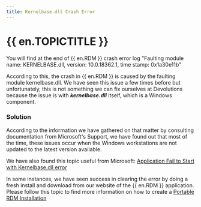 ```yaml
---
title: Kernelbase.dll Crash Error
---
```

# {{ en.TOPICTITLE }}
You will find at the end of {{ en.RDM }} crash error log &quot;Faulting module name: KERNELBASE.dll, version: 10.0.18362.1, time stamp: 0x1a30e11b&quot;  

According to this, the crash in {{ en.RDM }} is caused by the faulting module kernelbase.dll. We have seen this issue a few times before but unfortunately, this is not something we can fix ourselves at Devolutions because the issue is with ***kernelbase.dll*** itself, which is a Windows component.
### Solution
According to the information we have gathered on that matter by consulting documentation from Microsoft&apos;s Support, we have found out that most of the time, these issues occur when the Windows workstations are not updated to the latest version available.  

We have also found this topic useful from Microsoft: [Application Fail to Start with Kernelbase.dll error](https://answers.microsoft.com/en-us/windows/forum/all/applications-fail-to-start-with-kernelbasedll/44a4c2ad-a43f-479b-b026-bcdc2ff01285)  

In some instances, we have seen success in clearing the error by doing a fresh install and download from our website of the {{ en.RDM }} application. Please follow this topic to find more information on how to create a [Portable RDM Installation](/kb/remote-desktop-manager/how-to-articles/portable-rdm-installation/)
